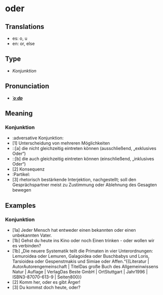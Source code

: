 # oder
## Translations
- es: o, u
- en: or, else
## Type
- _Konjunktion_
## Pronunciation
- **_[ˈoːdɐ](https://commons.wikimedia.org/wiki/File:De-oder.ogg)_**
## Meaning
### Konjunktion
- :adversative Konjunktion:
- [1] Unterscheidung von mehreren Möglichkeiten
- ::[a] die nicht gleichzeitig eintreten können (ausschließend, „exklusives Oder“)
- ::[b] die auch gleichzeitig eintreten können (einschließend, „inklusives Oder“)
- [2] Konsequenz
- :Partikel:
- [3] rhetorisch bestärkende Interjektion, nachgestellt; soll den Gesprächspartner meist zu Zustimmung oder Ablehnung des Gesagten bewegen
## Examples
### Konjunktion
- [1a] Jeder Mensch hat entweder einen bekannten oder einen unbekannten Vater.
- [1b] Gehst du heute ins Kino oder noch Einen trinken - oder wollen wir es verbinden?
- [1b] „Die neuere Systematik teilt die Primaten in vier Unterordnungen: Lemuroidea oder Lemuren, Galagoidea oder Buschbabys und Loris, Tarsioidea oder Gespenstmakis und Simiae oder Affen.“<ref>{{Literatur | AutorAutorengemeinschaft | TitelDas große Buch des Allgemeinwissens Natur | Auflage | VerlagDas Beste GmbH | OrtStuttgart | Jahr1996 | ISBN3-87070-613-9 | Seiten800}}</ref>
- [2] Komm her, oder es gibt Ärger!
- [3] Du kommst doch heute, oder?
